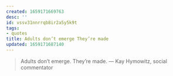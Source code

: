```yaml
---
created: 1659171669763
desc: ''
id: vssv31nnrrqb8ir2a5y5k9t
tags:
- quotes
title: Adults don’t emerge They’re made
updated: 1659171687140
---
```

   
> Adults don’t emerge. They’re made. — Kay Hymowitz, social commentator